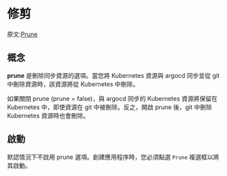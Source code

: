 # 修剪

原文:[Prune](https://sungwook-choi.gitbook.io/argocd/sync/prune)

## 概念

**prune** 是刪除同步資源的選項。當您將 Kubernetes 資源與 argocd 同步並從 git 中刪除資源時，該資源將從 Kubernetes 中刪除。

如果關閉 prune (prune = false)，與 argocd 同步的 Kubernetes 資源將保留在 Kubernetes 中，即使資源在 git 中被刪除。反之，開啟 prune 後，git 中刪除 Kubernetes 資源時也會刪除。

## 啟動

默認情況下不啟用 prune 選項。創建應用程序時，您必須點選 `Prune` 複選框以將其啟動。


